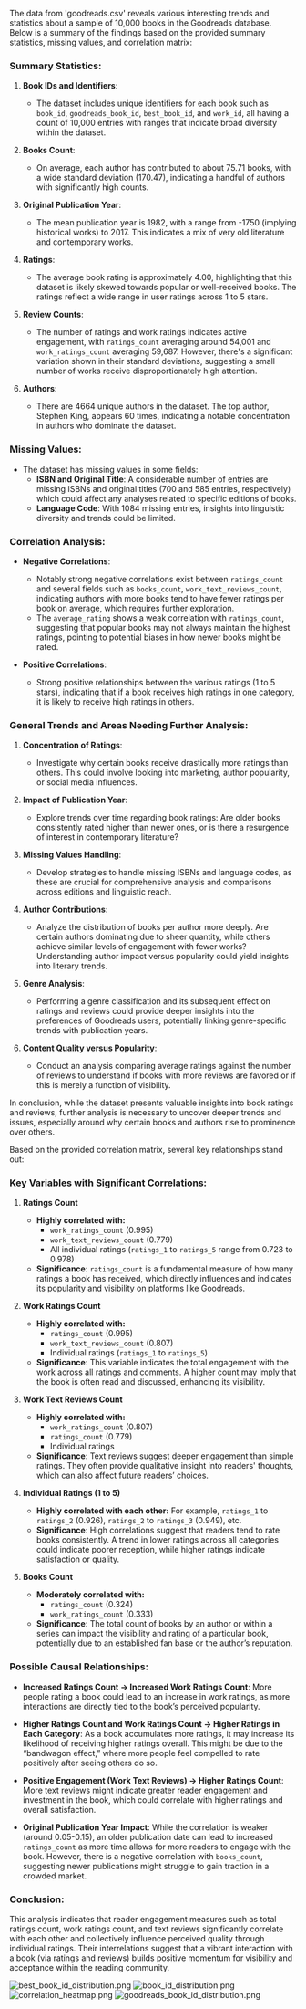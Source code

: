 The data from 'goodreads.csv' reveals various interesting trends and statistics about a sample of 10,000 books in the Goodreads database. Below is a summary of the findings based on the provided summary statistics, missing values, and correlation matrix:

### Summary Statistics:

1. **Book IDs and Identifiers**:
   - The dataset includes unique identifiers for each book such as `book_id`, `goodreads_book_id`, `best_book_id`, and `work_id`, all having a count of 10,000 entries with ranges that indicate broad diversity within the dataset.

2. **Books Count**:
   - On average, each author has contributed to about 75.71 books, with a wide standard deviation (170.47), indicating a handful of authors with significantly high counts.

3. **Original Publication Year**:
   - The mean publication year is 1982, with a range from -1750 (implying historical works) to 2017. This indicates a mix of very old literature and contemporary works. 

4. **Ratings**:
   - The average book rating is approximately 4.00, highlighting that this dataset is likely skewed towards popular or well-received books. The ratings reflect a wide range in user ratings across 1 to 5 stars.

5. **Review Counts**:
   - The number of ratings and work ratings indicates active engagement, with `ratings_count` averaging around 54,001 and `work_ratings_count` averaging 59,687. However, there's a significant variation shown in their standard deviations, suggesting a small number of works receive disproportionately high attention.

6. **Authors**:
   - There are 4664 unique authors in the dataset. The top author, Stephen King, appears 60 times, indicating a notable concentration in authors who dominate the dataset.

### Missing Values:

- The dataset has missing values in some fields:
  - **ISBN and Original Title**: A considerable number of entries are missing ISBNs and original titles (700 and 585 entries, respectively) which could affect any analyses related to specific editions of books.
  - **Language Code**: With 1084 missing entries, insights into linguistic diversity and trends could be limited.

### Correlation Analysis:

- **Negative Correlations**:
  - Notably strong negative correlations exist between `ratings_count` and several fields such as `books_count`, `work_text_reviews_count`, indicating authors with more books tend to have fewer ratings per book on average, which requires further exploration.
  - The `average_rating` shows a weak correlation with `ratings_count`, suggesting that popular books may not always maintain the highest ratings, pointing to potential biases in how newer books might be rated.

- **Positive Correlations**:
  - Strong positive relationships between the various ratings (1 to 5 stars), indicating that if a book receives high ratings in one category, it is likely to receive high ratings in others.

### General Trends and Areas Needing Further Analysis:

1. **Concentration of Ratings**:
   - Investigate why certain books receive drastically more ratings than others. This could involve looking into marketing, author popularity, or social media influences.

2. **Impact of Publication Year**:
   - Explore trends over time regarding book ratings: Are older books consistently rated higher than newer ones, or is there a resurgence of interest in contemporary literature?

3. **Missing Values Handling**:
   - Develop strategies to handle missing ISBNs and language codes, as these are crucial for comprehensive analysis and comparisons across editions and linguistic reach.

4. **Author Contributions**:
   - Analyze the distribution of books per author more deeply. Are certain authors dominating due to sheer quantity, while others achieve similar levels of engagement with fewer works? Understanding author impact versus popularity could yield insights into literary trends.

5. **Genre Analysis**:
   - Performing a genre classification and its subsequent effect on ratings and reviews could provide deeper insights into the preferences of Goodreads users, potentially linking genre-specific trends with publication years.

6. **Content Quality versus Popularity**:
   - Conduct an analysis comparing average ratings against the number of reviews to understand if books with more reviews are favored or if this is merely a function of visibility. 

In conclusion, while the dataset presents valuable insights into book ratings and reviews, further analysis is necessary to uncover deeper trends and issues, especially around why certain books and authors rise to prominence over others.

Based on the provided correlation matrix, several key relationships stand out:

### Key Variables with Significant Correlations:

1. **Ratings Count**
   - **Highly correlated with:**
     - `work_ratings_count` (0.995)
     - `work_text_reviews_count` (0.779)
     - All individual ratings (`ratings_1` to `ratings_5` range from 0.723 to 0.978)
   - **Significance**: `ratings_count` is a fundamental measure of how many ratings a book has received, which directly influences and indicates its popularity and visibility on platforms like Goodreads.

2. **Work Ratings Count**
   - **Highly correlated with:**
     - `ratings_count` (0.995)
     - `work_text_reviews_count` (0.807)
     - Individual ratings (`ratings_1` to `ratings_5`)
   - **Significance**: This variable indicates the total engagement with the work across all ratings and comments. A higher count may imply that the book is often read and discussed, enhancing its visibility.

3. **Work Text Reviews Count**
   - **Highly correlated with:**
     - `work_ratings_count` (0.807)
     - `ratings_count` (0.779)
     - Individual ratings
   - **Significance**: Text reviews suggest deeper engagement than simple ratings. They often provide qualitative insight into readers' thoughts, which can also affect future readers’ choices.

4. **Individual Ratings (1 to 5)**
   - **Highly correlated with each other:** For example, `ratings_1` to `ratings_2` (0.926), `ratings_2` to `ratings_3` (0.949), etc.
   - **Significance**: High correlations suggest that readers tend to rate books consistently. A trend in lower ratings across all categories could indicate poorer reception, while higher ratings indicate satisfaction or quality.

5. **Books Count**
   - **Moderately correlated with:**
     - `ratings_count` (0.324)
     - `work_ratings_count` (0.333)
   - **Significance**: The total count of books by an author or within a series can impact the visibility and rating of a particular book, potentially due to an established fan base or the author’s reputation.

### Possible Causal Relationships:

- **Increased Ratings Count → Increased Work Ratings Count**: More people rating a book could lead to an increase in work ratings, as more interactions are directly tied to the book’s perceived popularity.
  
- **Higher Ratings Count and Work Ratings Count → Higher Ratings in Each Category**: As a book accumulates more ratings, it may increase its likelihood of receiving higher ratings overall. This might be due to the “bandwagon effect,” where more people feel compelled to rate positively after seeing others do so.

- **Positive Engagement (Work Text Reviews) → Higher Ratings Count**: More text reviews might indicate greater reader engagement and investment in the book, which could correlate with higher ratings and overall satisfaction.

- **Original Publication Year Impact**: While the correlation is weaker (around 0.05-0.15), an older publication date can lead to increased `ratings_count` as more time allows for more readers to engage with the book. However, there is a negative correlation with `books_count`, suggesting newer publications might struggle to gain traction in a crowded market.

### Conclusion:

This analysis indicates that reader engagement measures such as total ratings count, work ratings count, and text reviews significantly correlate with each other and collectively influence perceived quality through individual ratings. Their interrelations suggest that a vibrant interaction with a book (via ratings and reviews) builds positive momentum for visibility and acceptance within the reading community.

![best_book_id_distribution.png](best_book_id_distribution.png)
![book_id_distribution.png](book_id_distribution.png)
![correlation_heatmap.png](correlation_heatmap.png)
![goodreads_book_id_distribution.png](goodreads_book_id_distribution.png)